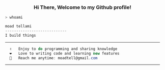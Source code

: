 <h3 align="center" color="gray">Hi There, Welcome to my Github profile! </h3>

```zsh
> whoami
```

```csharp
moad tellami
----------------------------
I build things
```

---

```csharp
  ✌️   Enjoy to do programming and sharing knowledge
  ❤️   Love to writing code and learning new features
  📧   Reach me anytime: moadtell@gmail.com
```

---
